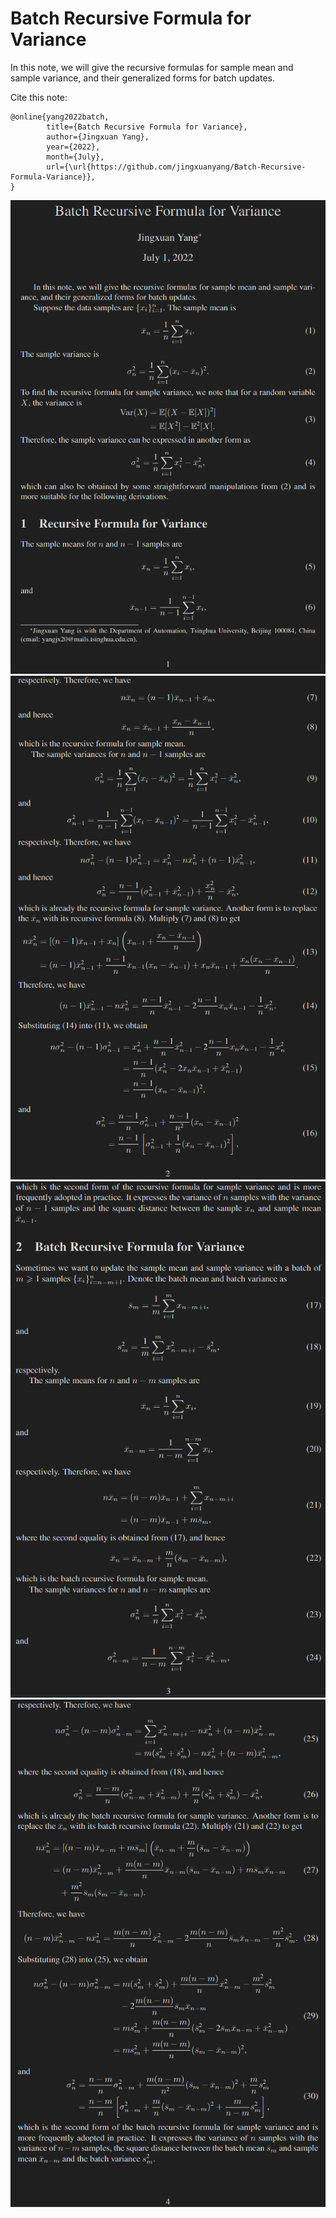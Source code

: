 # Batch Recursive Formula for Variance

In this note, we will give the recursive formulas for sample mean and sample variance, and their generalized forms for batch updates.

Cite this note:

```
@online{yang2022batch,
        title={Batch Recursive Formula for Variance},
        author={Jingxuan Yang},
        year={2022},
        month={July},
        url={\url{https://github.com/jingxuanyang/Batch-Recursive-Formula-Variance}},
}
```

![](1.png)
![](2.png)
![](3.png)
![](4.png)
